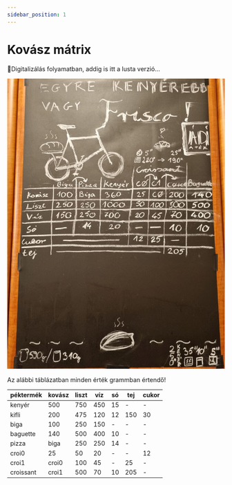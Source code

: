 ```yaml
---
sidebar_position: 1
---
```


# Kovász mátrix
🚧Digitalizálás folyamatban, addig is itt a lusta verzió...

![sourdoughmatrix](./img/sourdoughmatrix.jpg)


Az alábbi táblázatban minden érték grammban értendő!

|péktermék|kovász|liszt|víz|só|tej|cukor|
|---------|------|-----|---|--|---|-----|
|kenyér   |500   |750  |450|15|-  |-    |
|kifli    |200   |475  |120|12|150|30   |
|biga     |100   |250  |150|- |-  |-    |
|baguette |140   |500  |400|10|-  |-    |
|pizza    |biga  |250  |250|14|-  |-    |
|croi0    |25    |50   |20 |- |-  |12   |
|croi1    |croi0 |100  |45 |- |25 |-    |
|croissant|croi1 |500  |70 |10|205|-    |